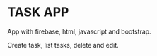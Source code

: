 # TASK APP

App with firebase, html, javascript and bootstrap.

Create task, list tasks, delete and edit.
